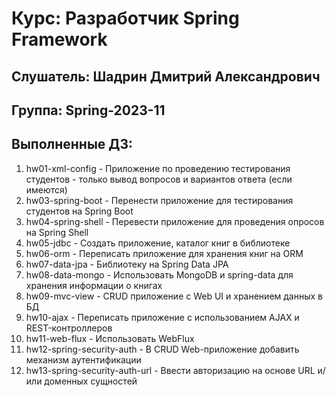 # Курс: Разработчик Spring Framework
## Слушатель: Шадрин Дмитрий Александрович
## Группа: Spring-2023-11
## Выполненные ДЗ:
1. hw01-xml-config - Приложение по проведению тестирования студентов - только вывод вопросов и вариантов ответа (если имеются)
2. hw03-spring-boot - Перенести приложение для тестирования студентов на Spring Boot
3. hw04-spring-shell - Перевести приложение для проведения опросов на Spring Shell
4. hw05-jdbc - Создать приложение, каталог книг в библиотеке
5. hw06-orm - Переписать приложение для хранения книг на ORM
6. hw07-data-jpa - Библиотеку на Spring Data JPA
7. hw08-data-mongo - Использовать MongoDB и spring-data для хранения информации о книгах
8. hw09-mvc-view - CRUD приложение с Web UI и хранением данных в БД
9. hw10-ajax - Переписать приложение с использованием AJAX и REST-контроллеров
10. hw11-web-flux - Использовать WebFlux
11. hw12-spring-security-auth - В CRUD Web-приложение добавить механизм аутентификации
12. hw13-spring-security-auth-url - Ввести авторизацию на основе URL и/или доменных сущностей